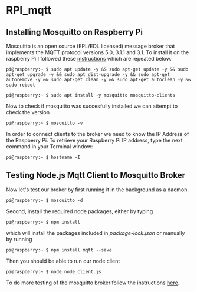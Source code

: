 # RPI_mqtt

## Installing Mosquitto on Raspberry Pi
Mosquitto is an open source (EPL/EDL licensed) message broker that implements the MQTT protocol versions 5.0, 3.1.1 and 3.1. To install it on the raspberry Pi I followed these [instructions](https://randomnerdtutorials.com/how-to-install-mosquitto-broker-on-raspberry-pi/) which are repeated below.

    pi@raspberry:~ $ sudo apt update -y && sudo apt-get update -y && sudo apt-get upgrade -y && sudo apt dist-upgrade -y && sudo apt-get autoremove -y && sudo apt-get clean -y && sudo apt-get autoclean -y && sudo reboot

    pi@raspberry:~ $ sudo apt install -y mosquitto mosquitto-clients
    
Now to check if mosquitto was succesfully installed we can attempt to check the version 

    pi@raspberry:~ $ mosquitto -v

In order to connect clients to the broker we need to know the IP Address of the Raspberry Pi. To retrieve your Raspberry Pi IP address, type the next command in your Terminal window:

    pi@raspberry:~ $ hostname -I

## Testing Node.js Mqtt Client to Mosquitto Broker

Now let's test our broker by first running it in the background as a daemon.

    pi@raspberry:~ $ mosquitto -d

Second, install the required node packages, either by typing 

    pi@raspberry:~ $ npm install
    
which will install the packages included in *package-lock.json* or manually by running 

    pi@raspberry:~ $ npm install mqtt --save

Then you should be able to run our node client

    pi@raspberry:~ $ node node_client.js

To do more testing of the mosquitto broker follow the instructions [here](https://randomnerdtutorials.com/testing-mosquitto-broker-and-client-on-raspbbery-pi/).
